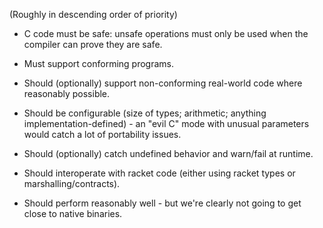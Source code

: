 (Roughly in descending order of priority)

- C code must be safe: unsafe operations must only be used
when the compiler can prove they are safe.

- Must support conforming programs.

- Should (optionally) support non-conforming real-world code where reasonably possible.

- Should be configurable (size of types; arithmetic; anything implementation-defined) - an "evil C" mode with unusual parameters would catch a lot of portability issues.

- Should (optionally) catch undefined behavior and warn/fail at runtime.

- Should interoperate with racket code (either using racket
types or marshalling/contracts).

- Should perform reasonably well - but we're clearly not going to get close to native binaries.
